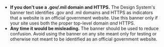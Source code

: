 - **If you don't use a .gov/.mil domain and HTTPS.** The Design System's banner text identifies .gov and .mil domains and HTTPS as indicators that a website is an official government website. Use this banner only if your site uses both the proper top-level domain _and_ HTTPS.
- **Any time it would be misleading.** The banner should be used to reduce confusion. Avoid using the banner on any site meant only for testing or otherwise not meant to be identified as an official government website.
